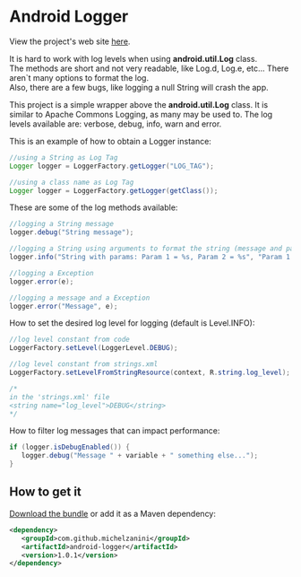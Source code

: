 # Android Logger

View the project's web site [here](http://michelzanini.github.io/android-logger).

It is hard to work with log levels when using <b>android.util.Log</b> class.   
The methods are short and not very readable, like Log.d, Log.e, etc... There aren`t many options to format the log.    
Also, there are a few bugs, like logging a null String will crash the app.    

This project is a simple wrapper above the <b>android.util.Log</b> class. It is similar to Apache Commons Logging, as many may be used to.
The log levels available are: verbose, debug, info, warn and error.

This is an example of how to obtain a Logger instance:

```java
//using a String as Log Tag
Logger logger = LoggerFactory.getLogger("LOG_TAG");

//using a class name as Log Tag
Logger logger = LoggerFactory.getLogger(getClass());
```

These are some of the log methods available:

```java
//logging a String message
logger.debug("String message");

//logging a String using arguments to format the string (message and params are used with String.format())
logger.info("String with params: Param 1 = %s, Param 2 = %s", "Param 1 Value", "Param 2 Value");

//logging a Exception
logger.error(e);

//logging a message and a Exception
logger.error("Message", e);
```

How to set the desired log level for logging (default is Level.INFO):

```java
//log level constant from code
LoggerFactory.setLevel(LoggerLevel.DEBUG);

//log level constant from strings.xml
LoggerFactory.setLevelFromStringResource(context, R.string.log_level);

/*
in the 'strings.xml' file
<string name="log_level">DEBUG</string>
*/
```

How to filter log messages that can impact performance:

```java
if (logger.isDebugEnabled()) {
   logger.debug("Message " + variable + " something else...");
}
```

## How to get it

[Download the bundle](http://michelzanini.github.io/android-logger/downloads/1.0.1/android-logger-1.0.1-dist.zip) or add it as a Maven dependency:

```xml
<dependency>
   <groupId>com.github.michelzanini</groupId>
   <artifactId>android-logger</artifactId>
   <version>1.0.1</version>
</dependency>
```


